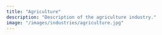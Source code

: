 ```yaml
---
title: "Agriculture"
description: "Description of the agriculture industry."
image: "/images/industries/agriculture.jpg"
---
```

